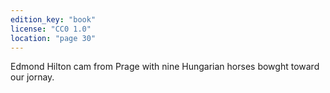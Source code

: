 ```yaml
---
edition_key: "book"
license: "CC0 1.0"
location: "page 30"
---
```

Edmond Hilton
cam from Prage with nine Hungarian horses bowght toward our
jornay.
